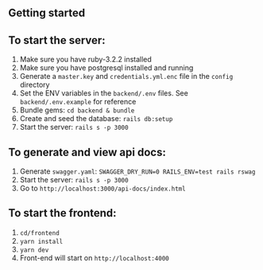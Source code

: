 ## Getting started

## To start the server:

1. Make sure you have ruby-3.2.2 installed
2. Make sure you have postgresql installed and running
3. Generate a `master.key` and `credentials.yml.enc` file in the `config` directory
4. Set the ENV variables in the `backend/.env` files. See `backend/.env.example` for reference
5. Bundle gems: `cd backend & bundle`
6. Create and seed the database: `rails db:setup`
7. Start the server: `rails s -p 3000`

## To generate and view api docs:

1. Generate `swagger.yaml`: `SWAGGER_DRY_RUN=0 RAILS_ENV=test rails rswag`
2. Start the server: `rails s -p 3000`
3. Go to `http://localhost:3000/api-docs/index.html`

## To start the frontend:

1. `cd/frontend`
2. `yarn install`
3. `yarn dev`
4. Front-end will start on `http://localhost:4000`